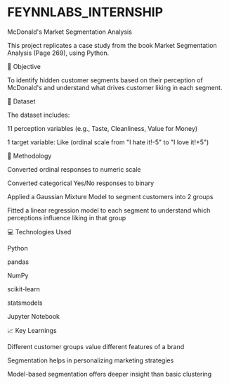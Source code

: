 # FEYNNLABS_INTERNSHIP
McDonald's Market Segmentation Analysis

This project replicates a case study from the book Market Segmentation Analysis (Page 269), using Python.

🧠 Objective

To identify hidden customer segments based on their perception of McDonald's and understand what drives customer liking in each segment.

📂 Dataset

The dataset includes:

11 perception variables (e.g., Taste, Cleanliness, Value for Money)

1 target variable: Like (ordinal scale from "I hate it!-5" to "I love it!+5")

🧪 Methodology

Converted ordinal responses to numeric scale

Converted categorical Yes/No responses to binary

Applied a Gaussian Mixture Model to segment customers into 2 groups

Fitted a linear regression model to each segment to understand which perceptions influence liking in that group

💻 Technologies Used

Python

pandas

NumPy

scikit-learn

statsmodels

Jupyter Notebook

📈 Key Learnings

Different customer groups value different features of a brand

Segmentation helps in personalizing marketing strategies

Model-based segmentation offers deeper insight than basic clustering
